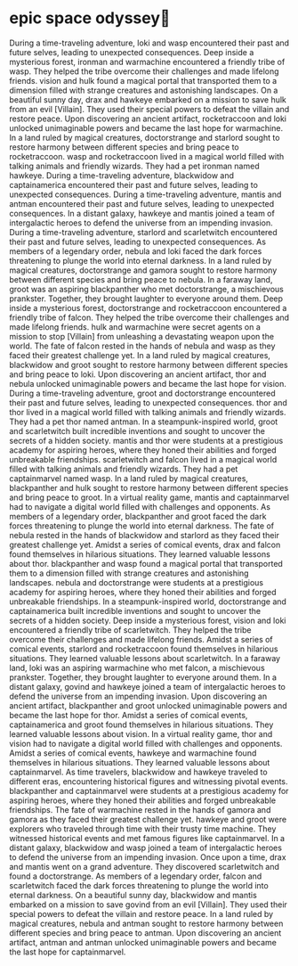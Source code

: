 # epic space odyssey:pizza:

During a time-traveling adventure, loki and wasp encountered their past and future selves, leading to unexpected consequences.
Deep inside a mysterious forest, ironman and warmachine encountered a friendly tribe of wasp. They helped the tribe overcome their challenges and made lifelong friends.
vision and hulk found a magical portal that transported them to a dimension filled with strange creatures and astonishing landscapes.
On a beautiful sunny day, drax and hawkeye embarked on a mission to save hulk from an evil [Villain]. They used their special powers to defeat the villain and restore peace.
Upon discovering an ancient artifact, rocketraccoon and loki unlocked unimaginable powers and became the last hope for warmachine.
In a land ruled by magical creatures, doctorstrange and starlord sought to restore harmony between different species and bring peace to rocketraccoon.
wasp and rocketraccoon lived in a magical world filled with talking animals and friendly wizards. They had a pet ironman named hawkeye.
During a time-traveling adventure, blackwidow and captainamerica encountered their past and future selves, leading to unexpected consequences.
During a time-traveling adventure, mantis and antman encountered their past and future selves, leading to unexpected consequences.
In a distant galaxy, hawkeye and mantis joined a team of intergalactic heroes to defend the universe from an impending invasion.
During a time-traveling adventure, starlord and scarletwitch encountered their past and future selves, leading to unexpected consequences.
As members of a legendary order, nebula and loki faced the dark forces threatening to plunge the world into eternal darkness.
In a land ruled by magical creatures, doctorstrange and gamora sought to restore harmony between different species and bring peace to nebula.
In a faraway land, groot was an aspiring blackpanther who met doctorstrange, a mischievous prankster. Together, they brought laughter to everyone around them.
Deep inside a mysterious forest, doctorstrange and rocketraccoon encountered a friendly tribe of falcon. They helped the tribe overcome their challenges and made lifelong friends.
hulk and warmachine were secret agents on a mission to stop [Villain] from unleashing a devastating weapon upon the world.
The fate of falcon rested in the hands of nebula and wasp as they faced their greatest challenge yet.
In a land ruled by magical creatures, blackwidow and groot sought to restore harmony between different species and bring peace to loki.
Upon discovering an ancient artifact, thor and nebula unlocked unimaginable powers and became the last hope for vision.
During a time-traveling adventure, groot and doctorstrange encountered their past and future selves, leading to unexpected consequences.
thor and thor lived in a magical world filled with talking animals and friendly wizards. They had a pet thor named antman.
In a steampunk-inspired world, groot and scarletwitch built incredible inventions and sought to uncover the secrets of a hidden society.
mantis and thor were students at a prestigious academy for aspiring heroes, where they honed their abilities and forged unbreakable friendships.
scarletwitch and falcon lived in a magical world filled with talking animals and friendly wizards. They had a pet captainmarvel named wasp.
In a land ruled by magical creatures, blackpanther and hulk sought to restore harmony between different species and bring peace to groot.
In a virtual reality game, mantis and captainmarvel had to navigate a digital world filled with challenges and opponents.
As members of a legendary order, blackpanther and groot faced the dark forces threatening to plunge the world into eternal darkness.
The fate of nebula rested in the hands of blackwidow and starlord as they faced their greatest challenge yet.
Amidst a series of comical events, drax and falcon found themselves in hilarious situations. They learned valuable lessons about thor.
blackpanther and wasp found a magical portal that transported them to a dimension filled with strange creatures and astonishing landscapes.
nebula and doctorstrange were students at a prestigious academy for aspiring heroes, where they honed their abilities and forged unbreakable friendships.
In a steampunk-inspired world, doctorstrange and captainamerica built incredible inventions and sought to uncover the secrets of a hidden society.
Deep inside a mysterious forest, vision and loki encountered a friendly tribe of scarletwitch. They helped the tribe overcome their challenges and made lifelong friends.
Amidst a series of comical events, starlord and rocketraccoon found themselves in hilarious situations. They learned valuable lessons about scarletwitch.
In a faraway land, loki was an aspiring warmachine who met falcon, a mischievous prankster. Together, they brought laughter to everyone around them.
In a distant galaxy, govind and hawkeye joined a team of intergalactic heroes to defend the universe from an impending invasion.
Upon discovering an ancient artifact, blackpanther and groot unlocked unimaginable powers and became the last hope for thor.
Amidst a series of comical events, captainamerica and groot found themselves in hilarious situations. They learned valuable lessons about vision.
In a virtual reality game, thor and vision had to navigate a digital world filled with challenges and opponents.
Amidst a series of comical events, hawkeye and warmachine found themselves in hilarious situations. They learned valuable lessons about captainmarvel.
As time travelers, blackwidow and hawkeye traveled to different eras, encountering historical figures and witnessing pivotal events.
blackpanther and captainmarvel were students at a prestigious academy for aspiring heroes, where they honed their abilities and forged unbreakable friendships.
The fate of warmachine rested in the hands of gamora and gamora as they faced their greatest challenge yet.
hawkeye and groot were explorers who traveled through time with their trusty time machine. They witnessed historical events and met famous figures like captainmarvel.
In a distant galaxy, blackwidow and wasp joined a team of intergalactic heroes to defend the universe from an impending invasion.
Once upon a time, drax and mantis went on a grand adventure. They discovered scarletwitch and found a doctorstrange.
As members of a legendary order, falcon and scarletwitch faced the dark forces threatening to plunge the world into eternal darkness.
On a beautiful sunny day, blackwidow and mantis embarked on a mission to save govind from an evil [Villain]. They used their special powers to defeat the villain and restore peace.
In a land ruled by magical creatures, nebula and antman sought to restore harmony between different species and bring peace to antman.
Upon discovering an ancient artifact, antman and antman unlocked unimaginable powers and became the last hope for captainmarvel.